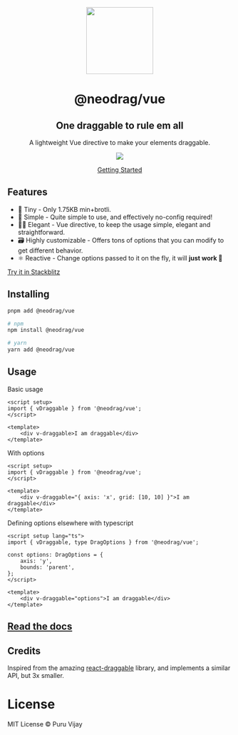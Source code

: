 <p align="center">
<a href="https://www.neodrag.dev"><img src="https://www.neodrag.dev/logo.svg" height="150" /></a>
</p>

<h1 align="center">
@neodrag/vue
</h1>

<h2 align="center">
One draggable to rule em all
</h2>

<p align="center">A lightweight Vue directive to make your elements draggable.</p>

<p align="center">
  <a href="https://www.npmjs.com/package/@neodrag/vue"><img src="https://img.shields.io/npm/v/@neodrag/vue?color=42b883&label="></a>
<p>

<p align="center"><a href="https://www.neodrag.dev/docs/vue">Getting Started</a></p>

## Features

- 🤏 Tiny - Only 1.75KB min+brotli.
- 🐇 Simple - Quite simple to use, and effectively no-config required!
- 🧙‍♀️ Elegant - Vue directive, to keep the usage simple, elegant and straightforward.
- 🗃️ Highly customizable - Offers tons of options that you can modify to get different behavior.
- ⚛️ Reactive - Change options passed to it on the fly, it will **just work 🙂**

[Try it in Stackblitz](https://stackblitz.com/edit/vitejs-vite-2pg1r1?file=src%2FApp.jsx)

## Installing

```bash
pnpm add @neodrag/vue

# npm
npm install @neodrag/vue

# yarn
yarn add @neodrag/vue
```

## Usage

Basic usage

```vue
<script setup>
import { vDraggable } from '@neodrag/vue';
</script>

<template>
	<div v-draggable>I am draggable</div>
</template>
```

With options

```vue
<script setup>
import { vDraggable } from '@neodrag/vue';
</script>

<template>
	<div v-draggable="{ axis: 'x', grid: [10, 10] }">I am draggable</div>
</template>
```

Defining options elsewhere with typescript

```vue
<script setup lang="ts">
import { vDraggable, type DragOptions } from '@neodrag/vue';

const options: DragOptions = {
	axis: 'y',
	bounds: 'parent',
};
</script>

<template>
	<div v-draggable="options">I am draggable</div>
</template>
```

<a href="https://www.neodrag.dev/docs/vue"><h2>Read the docs</h2></a>

## Credits

Inspired from the amazing [react-draggable](https://github.com/react-grid-layout/react-draggable) library, and implements a similar API, but 3x smaller.

# License

MIT License &copy; Puru Vijay

